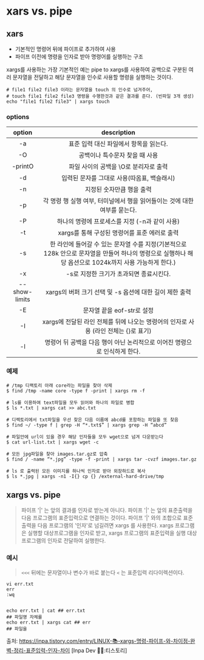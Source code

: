 # xars vs. pipe

## xars
- 기본적인 명령어 뒤에 파이프로 추가하여 사용
- 파이프 이전에 명령을 인자로 받아 명령어를 실행하는 구조

xargs를 사용하는 가장 기본적인 예는 pipe to xargs를 사용하여 공백으로 구분된 여러 문자열을 전달하고 
해당 문자열을 인수로 사용할 명령을 실행하는 것이다.

```shell
# file1 file2 file3 이라는 문자열을 touch 의 인수로 넘겨주어,
# touch file1 file2 file3 명령을 수행한것과 같은 결과를 준다. (빈파일 3개 생성)
echo "file1 file2 file3" | xargs touch
```

### options
|    option     |                                         description                                         |
|:-------------:|:-------------------------------------------------------------------------------------------:|
|      -a       |                                   표준 입력 대신 파일에서 항목을 읽는다.                                    |
|      -O       |                                      공백이나 특수문자 찾을 때 사용                                      |
|    -printO    |                                   파일 사이의 공백을 \O로 분리자로 출력                                    |
|      -d       |                                  입력된 문자를 그대로 사용(따옴표, 백슬래시)                                  |
|      -n       |                                       지정된 숫자만큼 행을 출력                                        |
|      -p       |                         각 명령 행 실행 여부, 터미널에서 행을 읽어들이는 것에 대한 여부를 묻는다.                         |
|      -P       |                                하나의 명령에 프로세스를 지정 (-n과 같이 사용)                                 |
|      -t       |                                xargs를 통해 구성된 명령어를 표준 에러로 출력                                 |
|      -s       | 한 라인에 들어갈 수 있는 문자열 수를 지정(기본적으로 128k 안으로 문자열을 만들어 하나의 명령으로 실행하나 해당 옵션으로 1024k까지 사용 가능하게 한다.) |
|      -x       |                                   -s로 지정한 크기가 초과되면 종료시킨다.                                   |
| --show-limits |                            xargs의 버퍼 크기 선택 및 -s 옵션에 대한 길이 제한 출력                             |
|      -E       |                                     문자열 끝을 eof-str로 설정                                      |
|      -I       |                    xargs에 전달된 라인 전체를 뒤에 나오는 명령어의 인자로 사용 (라인 전체는 {}로 표기)                     |
|      -l       |                         명령어 뒤 공백을 다음 행이 아닌 논리적으로 이어진 명령으로 인식하게 한다.                          |

### 예제
```shell
# /tmp 디랙토리 아래 core라는 파일을 찾아 삭제
$ find /tmp -name core -type f -print | xargs rm -f

# ls를 이용하여 text파일을 모두 읽어와 하나의 파일로 병합
$ ls *.txt | xargs cat >> abc.txt

# 디렉토리에서 txt파일을 우선 찾은 다음 이름에 abcd를 포함하는 파일을 또 찾음
$ find ~/ -type f | grep -H “*.txt$” | xargs grep -H “abcd”

# 파일안에 url이 있을 경우 해당 인자들을 모두 wget으로 넘겨 다운받는다
$ cat url-list.txt | xargs wget -c

# 모든 jpg파일을 찾아 images.tar.gz로 압축
$ find / -name “*.jpg” -type -f -print | xargs tar -cvzf images.tar.gz

# ls 로 출력된 모든 이미지를 하나씩 인자로 받아 외장하드로 복사
$ ls *.jpg | xargs -n1 -I{} cp {} /external-hard-drive/tmp
```
## xargs vs. pipe
> 파이프 '|' 는 앞의 결과를 인자로 받는게 아니다.
> 파이프 '|' 는 앞의 표준출력을 다음 프로그램의 표준입력으로 연결하는 것이다.
> 파이프 '|' 와의 조합으로 표준출력을 다음 프로그램의 '인자'로 넘길려면 xargs 를 사용한다.
> xargs 프로그램은 실행할 대상프로그램을 인자로 받고, xargs 프로그램의 표준입력을 실행 대상프로그램의 인자로 전달하여 실행한다.

### 예시
> `<<<` 뒤에는 문자열이나 변수가 바로 붙는다
> `<` 는 표준입력 리다이렉션이다.

```shell
vi err.txt
err
:wq


echo err.txt | cat ## err.txt
## 파일명 자체를 
echo err.txt | xargs cat ## err
## 파일을

```


 출처: https://inpa.tistory.com/entry/LINUX-📚-xargs-명령-파이프-와-차이점-완벽-정리-표준입력-인자-차이 [Inpa Dev 👨‍💻:티스토리]
